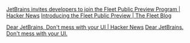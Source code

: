 
[JetBrains invites developers to join the Fleet Public Preview Program | Hacker News](https://news.ycombinator.com/item?id=33175373)
[Introducing the Fleet Public Preview | The Fleet Blog](https://blog.jetbrains.com/fleet/2022/10/introducing-the-fleet-public-preview/)

[Dear JetBrains, Don't mess with your UI | Hacker News](https://news.ycombinator.com/item?id=33242730)
[Dear JetBrains. Don't mess with your UI.](https://neil.computer/notes/dear-jetbrains-dont-mess-with-your-ui/)
